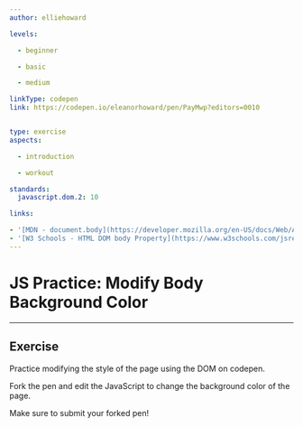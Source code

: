 ```yaml
---
author: elliehoward

levels:

  - beginner

  - basic

  - medium

linkType: codepen
link: https://codepen.io/eleanorhoward/pen/PayMwp?editors=0010


type: exercise
aspects:

  - introduction

  - workout

standards:
  javascript.dom.2: 10

links:

- '[MDN - document.body](https://developer.mozilla.org/en-US/docs/Web/API/Document/body)'
- '[W3 Schools - HTML DOM body Property](https://www.w3schools.com/jsref/prop_doc_body.asp)'
---
```

# JS Practice: Modify Body Background Color
---

## Exercise


Practice modifying the style of the page using the DOM on codepen.

Fork the pen and edit the JavaScript to change the background color of the page.

Make sure to submit your forked pen!
 
